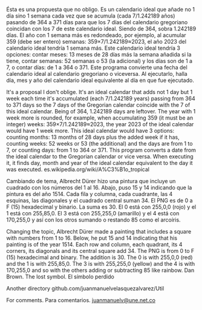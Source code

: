 Ésta es una propuesta que no obligo. Es un calendario ideal que añade no 1 día sino 1 semana cada vez que se acumula (cada 7/1.242189 años) pasando de 364 a 371 días para que los 7 días del calendario gregoriano coincidan con los 7 de este calendario ideal. Siendo de 364, sobra 1.242189 días. El año con 1 semana más es redondeado, por ejemplo, al acumular 359 (debe ser entero) semanas: 359×7/1.242189≈2023, el año 2023 del calendario ideal tendría 1 semana más. Este calendario ideal tendría 3 opciones: contar meses: 13 meses de 28 días más la semana añadida si la tiene, contar semanas: 52 semanas o 53 (la adicional) y los días son de 1 a 7, o contar días: de 1 a 364 o 371. Este programa convierte una fecha del calendario ideal al calendario gregoriano o viceversa. Al ejecutarlo, halla día, mes y año del calendario ideal equivalente al día en que fue ejecutado.

It's a proposal I don't oblige. It's an ideal calendar that adds not 1 day but 1 week each time it's accumulated (each 7/1.242189 years) passing from 364 to 371 days so the 7 days of the Gregorian calendar coincide with the 7 of this ideal calendar. Being of 364, 1.242189 days are leftover. The year with 1 week more is rounded, for example, when accumulating 359 (it must be an integer) weeks: 359×7/1.242189≈2023, the year 2023 of the ideal calendar would have 1 week more. This ideal calendar would have 3 options: counting months: 13 months of 28 days plus the added week if it has, counting weeks: 52 weeks or 53 (the additional) and the days are from 1 to 7, or counting days: from 1 to 364 or 371. This program converts a date from the ideal calendar to the Gregorian calendar or vice versa. When executing it, it finds day, month and year of the ideal calendar equivalent to the day it was executed.
es.wikipedia.org/wiki/A%C3%B1o_tropical

Cambiando de tema, Albrecht Dürer hizo una pintura que incluye un cuadrado con los números del 1 al 16. Abajo, puso 15 y 14 indicando que la pintura es del año 1514. Cada fila y columna, cada cuadrante, las 4 esquinas, las diagonales y el cuadrado central suman 34. El PNG es de 0 a F (15) hexadecimal y binario. La suma es 30. El 0 está con 255,0,0 (rojo) y el 1 está con 255,85,0. El 3 está con 255,255,0 (amarillo) y el 4 está con 170,255,0 y así con los otros sumando o restando 85 como el arcoíris.

Changing the topic, Albrecht Dürer made a painting that includes a square with numbers from 1 to 16. Below, he put 15 and 14 indicating that his painting is of the year 1514. Each row and column, each quadrant, its 4 corners, its diagonals and its central square add 34. The PNG is from 0 to F (15) hexadecimal and binary. The addition is 30. The 0 is with 255,0,0 (red) and the 1 is with 255,85,0. The 3 is with 255,255,0 (yellow) and the 4 is with 170,255,0 and so with the others adding or subtracting 85 like rainbow.
Dan Brown. The lost symbol. El símbolo perdido

Another directory github.com/juanmanuelvelasquezalvarez/Util

For comments. Para comentarios. juanmanuelv@une.net.co
